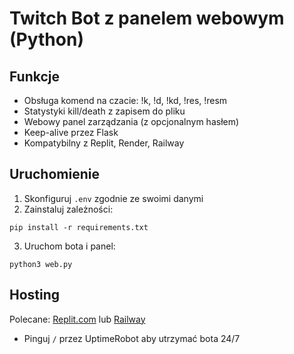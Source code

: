 # Twitch Bot z panelem webowym (Python)

## Funkcje

- Obsługa komend na czacie: !k, !d, !kd, !res, !resm
- Statystyki kill/death z zapisem do pliku
- Webowy panel zarządzania (z opcjonalnym hasłem)
- Keep-alive przez Flask
- Kompatybilny z Replit, Render, Railway

## Uruchomienie

1. Skonfiguruj `.env` zgodnie ze swoimi danymi
2. Zainstaluj zależności:
```
pip install -r requirements.txt
```
3. Uruchom bota i panel:
```
python3 web.py
```

## Hosting

Polecane: [Replit.com](https://replit.com/) lub [Railway](https://railway.app)

- Pinguj `/` przez UptimeRobot aby utrzymać bota 24/7